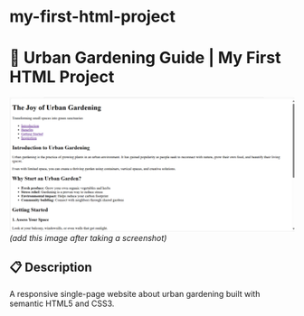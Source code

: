 # my-first-html-project

# 🌱 Urban Gardening Guide | My First HTML Project

![Project Screenshot](./screenshot.png) *(add this image after taking a screenshot)*

## 📋 Description
A responsive single-page website about urban gardening built with semantic HTML5 and CSS3.



